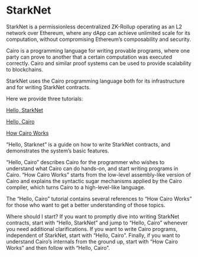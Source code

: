 # StarkNet
StarkNet is a permissionless decentralized ZK-Rollup operating as an L2 network over Ethereum, where any dApp can achieve unlimited scale for its computation, without compromising Ethereum’s composability and security.

Cairo is a programming language for writing provable programs, where one party can prove to another that a certain computation was executed correctly. Cairo and similar proof systems can be used to provide scalability to blockchains.

StarkNet uses the Cairo programming language both for its infrastructure and for writing StarkNet contracts.

Here we provide three tutorials:

[Hello, StarkNet](https://starknet.io/docs/hello_starknet/index.html#hello-starknet)

[Hello, Cairo](https://starknet.io/docs/hello_cairo/index.html#hello-cairo)

[How Cairo Works](https://starknet.io/docs/how_cairo_works/index.html#how-cairo-works)

“Hello, Starknet” is a guide on how to write StarkNet contracts, and demonstrates the system’s basic features.

“Hello, Cairo” describes Cairo for the programmer who wishes to understand what Cairo can do hands-on, and start writing programs in Cairo. “How Cairo Works” starts from the low-level assembly-like version of Cairo and explains the syntactic sugar mechanisms applied by the Cairo compiler, which turns Cairo to a high-level-like language.

The “Hello, Cairo” tutorial contains several references to “How Cairo Works” for those who want to get a better understanding of those topics.

Where should I start? If you want to promptly dive into writing StarkNet contracts, start with “Hello, StarkNet” and jump to “Hello, Cairo” whenever you need additional clarifications. If you want to write Cairo programs, independent of StarkNet, start with “Hello, Cairo”. Finally, if you want to understand Cairo’s internals from the ground up, start with “How Cairo Works” and then follow with “Hello, Cairo”.
